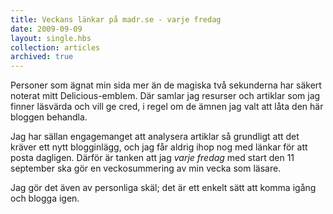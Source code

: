 ```yaml
---
title: Veckans länkar på madr.se - varje fredag
date: 2009-09-09
layout: single.hbs
collection: articles
archived: true
---
```

Personer som ägnat min sida mer än de magiska två sekunderna har säkert
noterat mitt Delicious-emblem. Där samlar jag resurser och artiklar som
jag finner läsvärda och vill ge cred, i regel om de ämnen jag valt att
låta den här bloggen behandla.

Jag har sällan engagemanget att analysera artiklar så grundligt att det
kräver ett nytt blogginlägg, och jag får aldrig ihop nog med länkar för
att posta dagligen. Därför är tanken att jag *varje fredag* med start
den 11 september ska gör en veckosummering av min vecka som läsare.

Jag gör det även av personliga skäl; det är ett enkelt sätt att komma
igång och blogga igen.